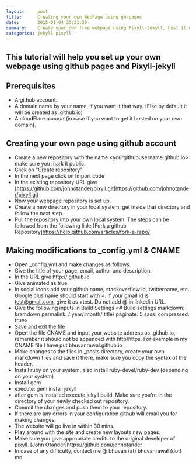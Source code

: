 ```yaml
---
layout:     post
title:      Creating your own WebPage using gh-pages
date:       2015-01-04 23:21:29
summary:    Create your own free webpage using Pixyll-Jekyll, host it on github pages or your own domain.s
categories: jekyll pixyll
---
```

## This tutorial will help you set up your own webpage using github pages and Pixyll-jekyll

## Prerequisites

* A github account.
* A domain name by your name, if you want it that way. (Else by default it will be created as <yourGithubname>.github.io)
* A cloudFlare account(in case if you want to get it hosted on your own domain).

## Creating your own page using github account

* Create a new repository with the name <yourgithubusername.github.io> make sure you mark it public.
* Click on "Create repository"
* In the next page click on Import code
* In the existing repository URL give [https://github.com/johnotander/pixyll.git]https://github.com/johnotander/pixyll.git
* Now your webpage repository is set up.
* Create a new directory in your local system, get inside that directory and follow the next step.
* Pull the repository into your own local system. The steps can be followed from the following link: [Fork a github Repository]https://help.github.com/articles/fork-a-repo/

## Making modifications to _config.yml & CNAME

* Open _config.yml and make changes as follows.
 * Give the title of your page, email, author and description.
 * In the URL give http://<yourgithubname>.github.io
 *  Give animated as true
 * In social icons add your github name, stackoverflow id, twittername, etc. Google plus name should start with +. If your gmail id is test@gmail.com, give it as +test. Do not add @ in linkedin URL.
 * Give the following inputs in Build Settings 
		<# Build settings
		markdown: kramdown
		permalink: /:year/:month/:title/
		paginate: 5
		sass:
		compressed: true>
 *  Save and exit the file
 * Open the file CNAME and input your website address as <yourname>.github.io, remember it should not be appended with http/https. For example in my CNAME file I have put bhuvanrawal.github.io
* Make changes to the files in _posts directory, create your own markdown files and save it there, make sure you copy the syntax of the header.
*  Install ruby on your system, also install ruby-devel/ruby-dev (depending on your system)
 * Install gem
 * execute: gem install jekyll
 * after gem is installed execute jekyll build. Make sure you're in the directory of your newly checked out repository.
* Commit the changes and push them to your repository.
 * If there are any errors in your configuration github will email you for making changes.
* The website will go live in within 30 mins.
* Play around with the site and create new layouts new pages.
* Make sure you give appropriate credits to the original developer of pixyll. [John Otander]https://github.com/johnotander
* In case of any difficulty, contact me @ bhuvan (at) bhuvanrawal (dot) me
 

